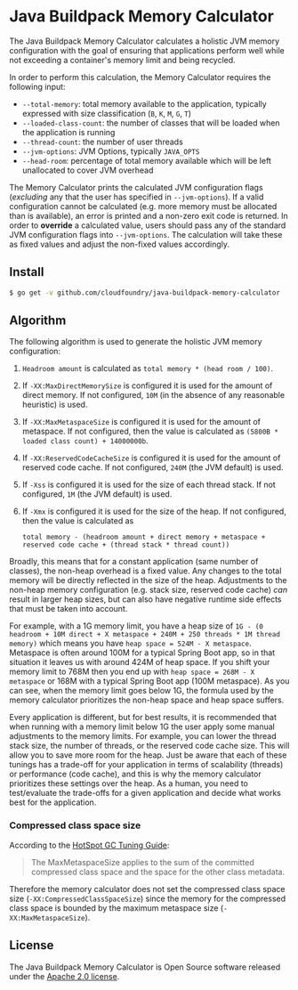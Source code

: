 # Java Buildpack Memory Calculator

The Java Buildpack Memory Calculator calculates a holistic JVM memory configuration with the goal of ensuring that applications perform well while not exceeding a container's memory limit and being recycled.

In order to perform this calculation, the Memory Calculator requires the following input:
* `--total-memory`: total memory available to the application, typically expressed with size classification (`B`, `K`, `M`, `G`, `T`)
* `--loaded-class-count`: the number of classes that will be loaded when the application is running
* `--thread-count`: the number of user threads
* `--jvm-options`: JVM Options, typically `JAVA_OPTS`
* `--head-room`: percentage of total memory available which will be left unallocated to cover JVM overhead

The Memory Calculator prints the calculated JVM configuration flags (_excluding_ any that the user has specified in `--jvm-options`).  If a valid configuration cannot be calculated (e.g. more memory must be allocated than is available), an error is printed and a non-zero exit code is returned.  In order to **override** a calculated value, users should pass any of the standard JVM configuration flags into `--jvm-options`.  The calculation will take these as fixed values and adjust the non-fixed values accordingly.

## Install  

```sh
$ go get -v github.com/cloudfoundry/java-buildpack-memory-calculator
```

## Algorithm

The following algorithm is used to generate the holistic JVM memory configuration:

1. `Headroom amount` is calculated as `total memory * (head room / 100)`.
1. If `-XX:MaxDirectMemorySize` is configured it is used for the amount of direct memory.  If not configured, `10M` (in the absence of any reasonable heuristic) is used.
1. If `-XX:MaxMetaspaceSize` is configured it is used for the amount of metaspace.  If not configured, then the value is calculated as `(5800B * loaded class count) + 14000000b`.
1. If `-XX:ReservedCodeCacheSize` is configured it is used for the amount of reserved code cache.  If not configured, `240M` (the JVM default) is used.
1. If `-Xss` is configured it is used for the size of each thread stack.  If not configured, `1M` (the JVM default) is used.
1. If `-Xmx` is configured it is used for the size of the heap.  If not configured, then the value is calculated as
 
   ```
   total memory - (headroom amount + direct memory + metaspace + reserved code cache + (thread stack * thread count))
   ```

Broadly, this means that for a constant application (same number of classes), the non-heap overhead is a fixed value.  Any changes to the total memory will be directly reflected in the size of the heap.  Adjustments to the non-heap memory configuration (e.g. stack size, reserved code cache) _can_ result in larger heap sizes, but can also have negative runtime side effects that must be taken into account.

For example, with a 1G memory limit, you have a heap size of `1G - (0 headroom + 10M direct + X metaspace + 240M + 250 threads * 1M thread memory)` which means you have `heap space = 524M - X metaspace`. Metaspace is often around 100M for a typical Spring Boot app, so in that situation it leaves us with around 424M of heap space. If you shift your memory limit to 768M then you end up with `heap space = 268M - X metaspace` or 168M with a typical Spring Boot app (100M metaspace). As you can see, when the memory limit goes below 1G, the formula used by the memory calculator prioritizes the non-heap space and heap space suffers. 

Every application is different, but for best results, it is recommended that when running with a memory limit below 1G the user apply some manual adjustments to the memory limits. For example, you can lower the thread stack size, the number of threads, or the reserved code cache size. This will allow you to save more room for the heap. Just be aware that each of these tunings has a trade-off for your application in terms of scalability (threads) or performance (code cache), and this is why the memory calculator prioritizes these settings over the heap. As a human, you need to test/evaluate the trade-offs for a given application and decide what works best for the application.

### Compressed class space size

According to the [HotSpot GC Tuning Guide][h]:

> The MaxMetaspaceSize applies to the sum of the committed compressed class space and the space for the other class metadata.

Therefore the memory calculator does not set the compressed class space size (`-XX:CompressedClassSpaceSize`) since the memory for the compressed class space is bounded by the maximum metaspace size (`-XX:MaxMetaspaceSize`).

[h]: https://docs.oracle.com/javase/8/docs/technotes/guides/vm/gctuning/considerations.html

## License
The Java Buildpack Memory Calculator is Open Source software released under the [Apache 2.0 license][a].

[a]: http://www.apache.org/licenses/LICENSE-2.0.html

